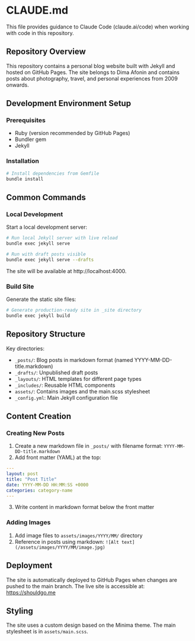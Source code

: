 # CLAUDE.md

This file provides guidance to Claude Code (claude.ai/code) when working with code in this repository.

## Repository Overview

This repository contains a personal blog website built with Jekyll and hosted on GitHub Pages. The site belongs to Dima Afonin and contains posts about photography, travel, and personal experiences from 2009 onwards.

## Development Environment Setup

### Prerequisites

- Ruby (version recommended by GitHub Pages)
- Bundler gem
- Jekyll

### Installation

```bash
# Install dependencies from Gemfile
bundle install
```

## Common Commands

### Local Development

Start a local development server:

```bash
# Run local Jekyll server with live reload
bundle exec jekyll serve

# Run with draft posts visible
bundle exec jekyll serve --drafts
```

The site will be available at http://localhost:4000.

### Build Site

Generate the static site files:

```bash
# Generate production-ready site in _site directory
bundle exec jekyll build
```

## Repository Structure

Key directories:

- `_posts/`: Blog posts in markdown format (named YYYY-MM-DD-title.markdown)
- `_drafts/`: Unpublished draft posts
- `_layouts/`: HTML templates for different page types
- `_includes/`: Reusable HTML components
- `assets/`: Contains images and the main.scss stylesheet
- `_config.yml`: Main Jekyll configuration file

## Content Creation

### Creating New Posts

1. Create a new markdown file in `_posts/` with filename format: `YYYY-MM-DD-title.markdown`
2. Add front matter (YAML) at the top:

```yaml
---
layout: post
title: "Post Title"
date: YYYY-MM-DD HH:MM:SS +0000
categories: category-name
---
```

3. Write content in markdown format below the front matter

### Adding Images

1. Add image files to `assets/images/YYYY/MM/` directory
2. Reference in posts using markdown: `![Alt text](/assets/images/YYYY/MM/image.jpg)`

## Deployment

The site is automatically deployed to GitHub Pages when changes are pushed to the main branch. The live site is accessible at: https://shouldgo.me

## Styling

The site uses a custom design based on the Minima theme. The main stylesheet is in `assets/main.scss`.
